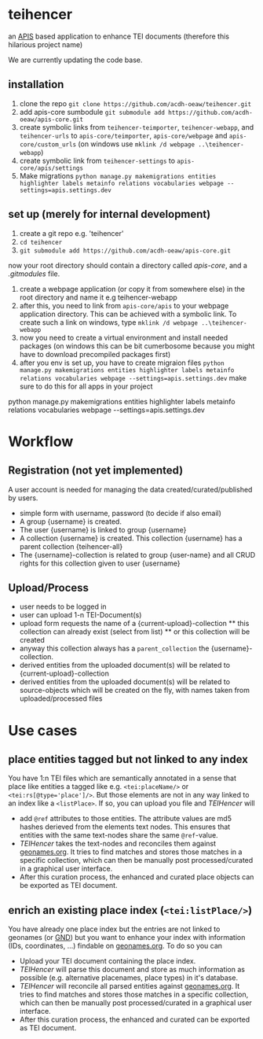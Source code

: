 # teihencer

an [APIS](https://apis.acdh.oeaw.ac.at) based application to enhance TEI documents (therefore this hilarious project name)

We are currently updating the code base.

## installation

1. clone the repo `git clone https://github.com/acdh-oeaw/teihencer.git`
2. add apis-core sumbodule `git submodule add https://github.com/acdh-oeaw/apis-core.git`
3. create symbolic links from `teihencer-teimporter`, `teihencer-webapp`, and `teihencer-urls` to `apis-core/teimporter`, `apis-core/webpage` and `apis-core/custom_urls` (on windows use  `mklink /d webpage ..\teihencer-webapp`)
4. create symbolic link from `teihencer-settings` to `apis-core/apis/settings`
5. Make migrations `python manage.py makemigrations entities highlighter labels metainfo relations vocabularies webpage --settings=apis.settings.dev`

## set up (merely for internal development)

1. create a git repo e.g. 'teihencer'
2. `cd teihencer`
3. `git submodule add https://github.com/acdh-oeaw/apis-core.git`

now your root directory should contain a directory called *apis-core*, and a *.gitmodules* file.

1. create a webpage application (or copy it from somewhere else) in the root directory and name it e.g teihencer-webapp
2. after this, you need to link from `apis-core/apis` to your webpage application directory. This can be achieved with a symbolic link. To create such a link on windows, type `mklink /d webpage ..\teihencer-webapp`
3. now you need to create a virtual environment and install needed packages (on windows this can be bit cumerbosome because you might have to download precompiled packages first)
4. after you env is set up, you have to create migraion files `python manage.py makemigrations entities highlighter labels metainfo relations vocabularies webpage --settings=apis.settings.dev` make sure to do this for all apps in your project

python manage.py makemigrations entities highlighter labels metainfo relations vocabularies webpage --settings=apis.settings.dev

# Workflow

## Registration (not yet implemented)

A user account is needed for managing the data created/curated/published by users.

* simple form with username, password (to decide if also email)
* A group {username} is created.
* The user {username} is linked to group {username}
* A collection {username} is created. This collection {username} has a parent collection {teihencer-all}
* The {username}-collection is related to group {user-name} and all CRUD rights for this collection given to user {username}

## Upload/Process

* user needs to be logged in
* user can upload 1-n TEI-Document(s)
* upload form requests the name of a {current-upload}-collection
** this collection can already exist (select from list)
** or this collection will be created
* anyway this collection always has a `parent_collection` the {username}-collection.
* derived entities from the uploaded document(s) will be related to {current-upload}-collection
* derived entities from the uploaded document(s) will be related to source-objects which will be created on the fly, with names taken from uploaded/processed files

# Use cases

## place entities tagged but not linked to any index

You have 1:n TEI files which are semantically annotated in a sense that place like entities a tagged like e.g. `<tei:placeName/>` or `<tei:rs[@type='place']/>`. But those elements are not in any way linked to an index like a `<listPlace>`. If so, you can upload you file and *TEIHencer* will

* add `@ref` attributes to those entities. The attribute values are md5 hashes derieved from the elements text nodes. This ensures that entities with the same text-nodes share the same `@ref`-value.
* *TEIHencer* takes the text-nodes and reconciles them against [geonames.org](http://www.geonames.org/). It tries to find matches and stores those matches in a specific collection, which can then be manually post processed/curated in a graphical user interface.
* After this curation process, the enhanced and curated place objects can be exported as TEI document.

## enrich an existing place index (`<tei:listPlace/>`)

You have already one place index but the entries are not linked to geonames (or [GND](https://portal.dnb.de)) but you want to enhance your index with information (IDs, coordinates, ...) findable on [geonames.org](http://www.geonames.org/).
To do so you can

* Upload your TEI document containing the place index.
* *TEIHencer* will parse this document and store as much information as possible (e.g. alternative placenames, place types) in it's database.
* *TEIHencer* will reconcile all parsed entities against [geonames.org](http://www.geonames.org/). It tries to find matches and stores those matches in a specific collection, which can then be manually post processed/curated in a graphical user interface.
* After this curation process, the enhanced and curated can be exported as TEI document.
